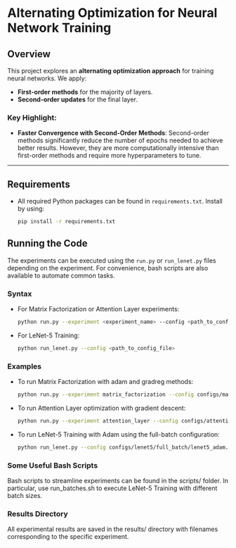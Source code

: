 # Alternating Optimization for Neural Network Training

## Overview

This project explores an **alternating optimization approach** for training neural networks. We apply:
- **First-order methods** for the majority of layers.
- **Second-order updates** for the final layer.

### Key Highlight:
- **Faster Convergence with Second-Order Methods**: Second-order methods significantly reduce the number of epochs needed to achieve better results. However, they are more computationally intensive than first-order methods and require more hyperparameters to tune.



---
## Requirements

- All required Python packages can be found in `requirements.txt`. Install by using:
  ```bash
  pip install -r requirements.txt

## Running the Code

The experiments can be executed using the `run.py` or `run_lenet.py` files depending on the experiment. For convenience, bash scripts are also available to automate common tasks.

### Syntax
- For Matrix Factorization or Attention Layer experiments:
  ```bash
  python run.py --experiment <experiment_name> --config <path_to_config_file>
- For LeNet-5 Training:
  ```bash
  python run_lenet.py --config <path_to_config_file>

### Examples
- To run Matrix Factorization with adam and gradreg methods:
  ```bash
  python run.py --experiment matrix_factorization --config configs/matrix_factorization/adam+gradreg.yaml
- To run Attention Layer optimization with gradient descent:
  ```bash
  python run.py --experiment attention_layer --config configs/attention_layer/attention_GD.yaml

- To run LeNet-5 Training with Adam using the full-batch configuration:
  ```bash
  python run_lenet.py --config configs/lenet5/full_batch/lenet5_adam.yaml

### Some Useful Bash Scripts 
 Bash scripts to streamline experiments can be found in the scripts/ folder. In particular, use run_batches.sh to execute LeNet-5 Training with different batch sizes.

### Results Directory
All experimental results are saved in the results/ directory with filenames corresponding to the specific experiment. 
